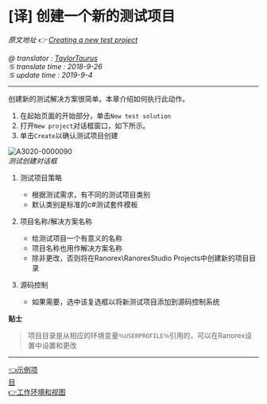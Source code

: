 # [译] 创建一个新的测试项目

*原文地址 👉 [Creating a new test project][0]*

*@ translator : [TaylorTaurus](https://github.com/taylortaurus)*    
*♋ translate time : 2018-9-26*    
*♋ update time : 2019-9-4*

---

创建新的测试解决方案很简单。本章介绍如何执行此动作。

1. 在起始页面的开始部分，单击`New test solution`
2. 打开`New project`对话框窗口，如下所示。
3. 单击`Create`以确认测试项目创建

![A3020-0000090](https://gitee.com/taylortaurus/RX_UserGuide_GitBook_Picbed/raw/master/RanorexStudio/A3020-0000090.png)  
*测试创建对话框*  

1. 测试项目策略

    - 根据测试需求，有不同的测试项目类别
    - 默认类别是标准的c#测试套件模板

2. 项目名称/解决方案名称

    - 给测试项目一个有意义的名称
    - 项目名称也用作解决方案名称
    - 除非更改，否则将在Ranorex\RanorexStudio Projects中创建新的项目目录
3. 源码控制
    - 如果需要，选中该复选框以将新测试项目添加到源码控制系统

**贴士**  
> 项目目录是从相应的环境变量`％USERPROFILE％`引用的，可以在Ranorex设置中设置和更改


---
[👈示例项目][1]&emsp;&emsp;&emsp;&emsp;&emsp;&emsp;&emsp;&emsp;&emsp;&emsp;&emsp;&emsp;&emsp;&emsp;&emsp;&emsp;&emsp;&emsp;&emsp;&emsp;&emsp;&emsp;&emsp;&emsp;&emsp;&emsp;&emsp;&emsp;&emsp;&emsp;&emsp;&emsp;&emsp;&emsp;
[👉工作环境和视图][2]

[0]: https://www.ranorex.com/help/latest/ranorex-studio-fundamentals/ranorex-studio/creating-new-test-project/

[1]:.\sample-projects.html
[2]:.\working-environments-views.html

